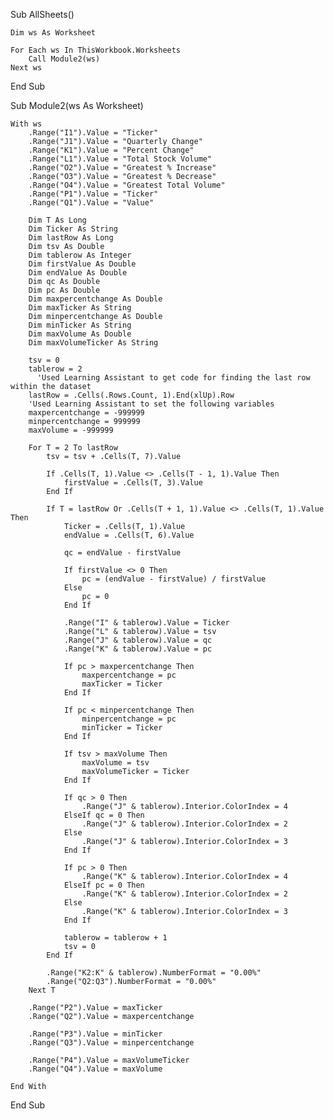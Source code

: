Sub AllSheets()

    Dim ws As Worksheet

    For Each ws In ThisWorkbook.Worksheets
        Call Module2(ws)
    Next ws

End Sub

Sub Module2(ws As Worksheet)

    With ws
        .Range("I1").Value = "Ticker"
        .Range("J1").Value = "Quarterly Change"
        .Range("K1").Value = "Percent Change"
        .Range("L1").Value = "Total Stock Volume"
        .Range("O2").Value = "Greatest % Increase"
        .Range("O3").Value = "Greatest % Decrease"
        .Range("O4").Value = "Greatest Total Volume"
        .Range("P1").Value = "Ticker"
        .Range("Q1").Value = "Value"

        Dim T As Long
        Dim Ticker As String
        Dim lastRow As Long
        Dim tsv As Double
        Dim tablerow As Integer
        Dim firstValue As Double
        Dim endValue As Double
        Dim qc As Double
        Dim pc As Double
        Dim maxpercentchange As Double
        Dim maxTicker As String
        Dim minpercentchange As Double
        Dim minTicker As String
        Dim maxVolume As Double
        Dim maxVolumeTicker As String

        tsv = 0
        tablerow = 2
          'Used Learning Assistant to get code for finding the last row within the dataset
        lastRow = .Cells(.Rows.Count, 1).End(xlUp).Row
        'Used Learning Assistant to set the following variables
        maxpercentchange = -999999
        minpercentchange = 999999
        maxVolume = -999999

        For T = 2 To lastRow
            tsv = tsv + .Cells(T, 7).Value

            If .Cells(T, 1).Value <> .Cells(T - 1, 1).Value Then
                firstValue = .Cells(T, 3).Value
            End If

            If T = lastRow Or .Cells(T + 1, 1).Value <> .Cells(T, 1).Value Then
                Ticker = .Cells(T, 1).Value
                endValue = .Cells(T, 6).Value

                qc = endValue - firstValue

                If firstValue <> 0 Then
                    pc = (endValue - firstValue) / firstValue
                Else
                    pc = 0
                End If

                .Range("I" & tablerow).Value = Ticker
                .Range("L" & tablerow).Value = tsv
                .Range("J" & tablerow).Value = qc
                .Range("K" & tablerow).Value = pc

                If pc > maxpercentchange Then
                    maxpercentchange = pc
                    maxTicker = Ticker
                End If

                If pc < minpercentchange Then
                    minpercentchange = pc
                    minTicker = Ticker
                End If

                If tsv > maxVolume Then
                    maxVolume = tsv
                    maxVolumeTicker = Ticker
                End If

                If qc > 0 Then
                    .Range("J" & tablerow).Interior.ColorIndex = 4
                ElseIf qc = 0 Then
                    .Range("J" & tablerow).Interior.ColorIndex = 2
                Else
                    .Range("J" & tablerow).Interior.ColorIndex = 3
                End If

                If pc > 0 Then
                    .Range("K" & tablerow).Interior.ColorIndex = 4
                ElseIf pc = 0 Then
                    .Range("K" & tablerow).Interior.ColorIndex = 2
                Else
                    .Range("K" & tablerow).Interior.ColorIndex = 3
                End If

                tablerow = tablerow + 1
                tsv = 0
            End If

            .Range("K2:K" & tablerow).NumberFormat = "0.00%"
            .Range("Q2:Q3").NumberFormat = "0.00%"
        Next T

        .Range("P2").Value = maxTicker
        .Range("Q2").Value = maxpercentchange

        .Range("P3").Value = minTicker
        .Range("Q3").Value = minpercentchange

        .Range("P4").Value = maxVolumeTicker
        .Range("Q4").Value = maxVolume

    End With

End Sub

